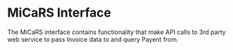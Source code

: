 # MiCaRS Interface

The MiCaRS interface contains functionality that make API calls to 3rd party web service to pass Invoice data to and query Payent from. 